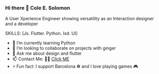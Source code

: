 ### Hi there 👋 Cole E. Solomon


A User Xperience Engineer showing versatility as an Interaction designer and a developer 

SKILLS: [Js. Flutter. Python. Ixd. UI]

- 🌱 I’m currently learning Python
- 👯 I’m looking to collaborate on projects with ginger
- 💬 Ask me about design and flutter
- 📫 Contact Me: 🤙🏽 [Click ME](https://www.colesolomon.me "Portfolio")
- ⚡ Fun fact: I support Barcelona ⚽️  and I love playing games 🎮
